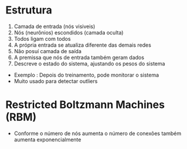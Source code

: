 # Estrutura
1. Camada de entrada (nós visiveis)
2. Nós (neurônios) escondidos (camada oculta)
3. Todos ligam com todos
4. A própria entrada se atualiza diferente das demais redes
5. Não posuí camada de saída
6. A premissa que nós de entrada também geram dados
7. Descreve o estado do sistema, ajustando os pesos do sistema
- Exemplo : Depois do treinamento, pode monitorar o sistema
- Muito usado para detectar outliers

# Restricted Boltzmann Machines (RBM)
- Conforme o número de nós aumenta o número de conexões também aumenta exponencialmente